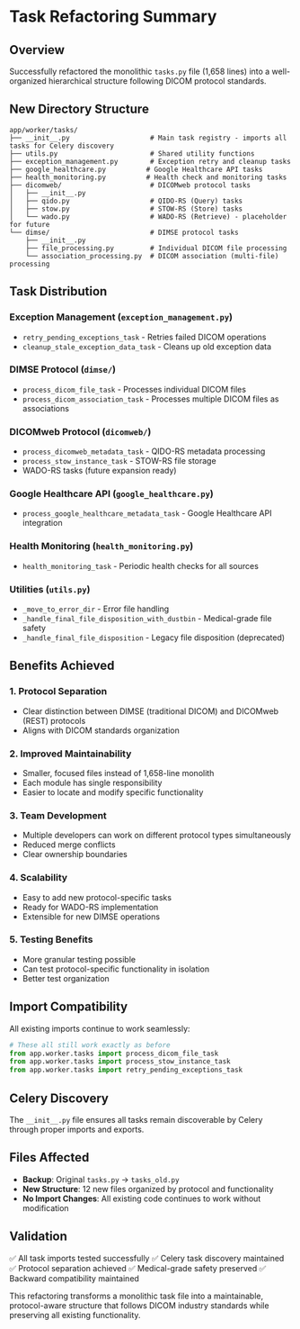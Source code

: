 # Task Refactoring Summary

## Overview
Successfully refactored the monolithic `tasks.py` file (1,658 lines) into a well-organized hierarchical structure following DICOM protocol standards.

## New Directory Structure
```
app/worker/tasks/
├── __init__.py                    # Main task registry - imports all tasks for Celery discovery
├── utils.py                       # Shared utility functions
├── exception_management.py        # Exception retry and cleanup tasks
├── google_healthcare.py          # Google Healthcare API tasks
├── health_monitoring.py          # Health check and monitoring tasks
├── dicomweb/                      # DICOMweb protocol tasks
│   ├── __init__.py
│   ├── qido.py                    # QIDO-RS (Query) tasks
│   ├── stow.py                    # STOW-RS (Store) tasks
│   └── wado.py                    # WADO-RS (Retrieve) - placeholder for future
└── dimse/                         # DIMSE protocol tasks
    ├── __init__.py
    ├── file_processing.py         # Individual DICOM file processing
    └── association_processing.py  # DICOM association (multi-file) processing
```

## Task Distribution

### Exception Management (`exception_management.py`)
- `retry_pending_exceptions_task` - Retries failed DICOM operations
- `cleanup_stale_exception_data_task` - Cleans up old exception data

### DIMSE Protocol (`dimse/`)
- `process_dicom_file_task` - Processes individual DICOM files
- `process_dicom_association_task` - Processes multiple DICOM files as associations

### DICOMweb Protocol (`dicomweb/`)
- `process_dicomweb_metadata_task` - QIDO-RS metadata processing
- `process_stow_instance_task` - STOW-RS file storage
- WADO-RS tasks (future expansion ready)

### Google Healthcare API (`google_healthcare.py`)
- `process_google_healthcare_metadata_task` - Google Healthcare API integration

### Health Monitoring (`health_monitoring.py`)
- `health_monitoring_task` - Periodic health checks for all sources

### Utilities (`utils.py`)
- `_move_to_error_dir` - Error file handling
- `_handle_final_file_disposition_with_dustbin` - Medical-grade file safety
- `_handle_final_file_disposition` - Legacy file disposition (deprecated)

## Benefits Achieved

### 1. **Protocol Separation**
- Clear distinction between DIMSE (traditional DICOM) and DICOMweb (REST) protocols
- Aligns with DICOM standards organization

### 2. **Improved Maintainability**
- Smaller, focused files instead of 1,658-line monolith
- Each module has single responsibility
- Easier to locate and modify specific functionality

### 3. **Team Development**
- Multiple developers can work on different protocol types simultaneously
- Reduced merge conflicts
- Clear ownership boundaries

### 4. **Scalability**
- Easy to add new protocol-specific tasks
- Ready for WADO-RS implementation
- Extensible for new DIMSE operations

### 5. **Testing Benefits**
- More granular testing possible
- Can test protocol-specific functionality in isolation
- Better test organization

## Import Compatibility
All existing imports continue to work seamlessly:
```python
# These all still work exactly as before
from app.worker.tasks import process_dicom_file_task
from app.worker.tasks import process_stow_instance_task  
from app.worker.tasks import retry_pending_exceptions_task
```

## Celery Discovery
The `__init__.py` file ensures all tasks remain discoverable by Celery through proper imports and exports.

## Files Affected
- **Backup**: Original `tasks.py` → `tasks_old.py`
- **New Structure**: 12 new files organized by protocol and functionality
- **No Import Changes**: All existing code continues to work without modification

## Validation
✅ All task imports tested successfully
✅ Celery task discovery maintained  
✅ Protocol separation achieved
✅ Medical-grade safety preserved
✅ Backward compatibility maintained

This refactoring transforms a monolithic task file into a maintainable, protocol-aware structure that follows DICOM industry standards while preserving all existing functionality.
